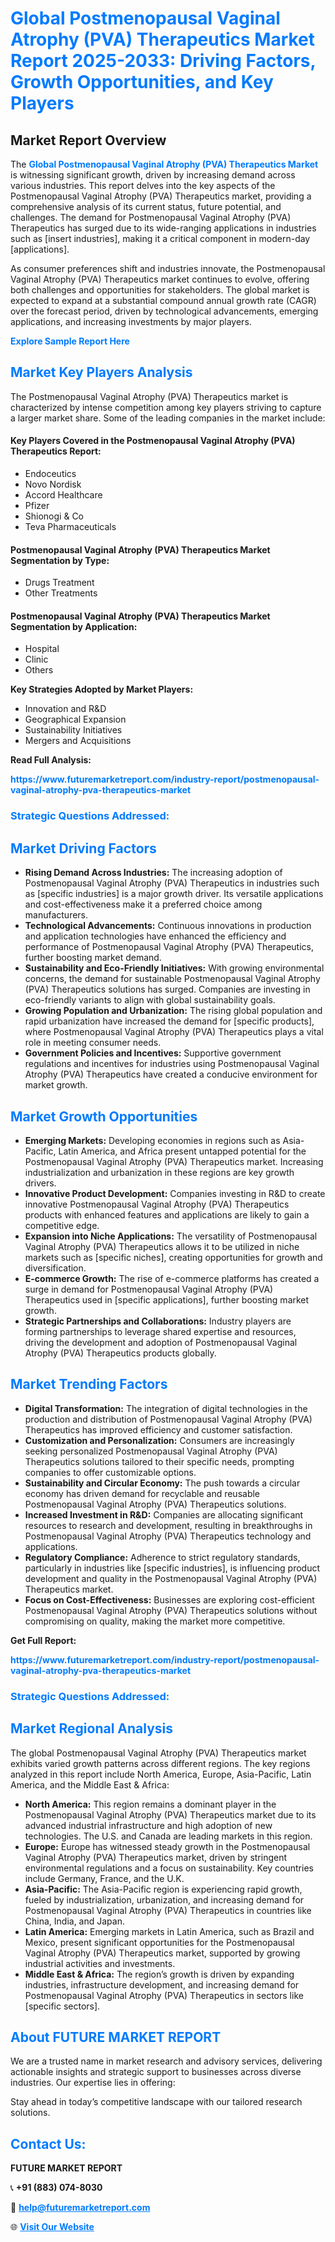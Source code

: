 <h1 style="color: #007BFF;">Global Postmenopausal Vaginal Atrophy (PVA) Therapeutics Market Report 2025-2033: Driving Factors, Growth Opportunities, and Key Players</h1>

<section id="overview">
<h2>Market Report Overview</h2>
<p>The <a href="https://www.futuremarketreport.com/industry-report/postmenopausal-vaginal-atrophy-pva-therapeutics-market" style="color: #007BFF; text-decoration: none;"><strong>Global Postmenopausal Vaginal Atrophy (PVA) Therapeutics Market</strong></a> is witnessing significant growth, driven by increasing demand across various industries. This report delves into the key aspects of the Postmenopausal Vaginal Atrophy (PVA) Therapeutics market, providing a comprehensive analysis of its current status, future potential, and challenges. The demand for Postmenopausal Vaginal Atrophy (PVA) Therapeutics has surged due to its wide-ranging applications in industries such as [insert industries], making it a critical component in modern-day [applications].</p>
<p>As consumer preferences shift and industries innovate, the Postmenopausal Vaginal Atrophy (PVA) Therapeutics market continues to evolve, offering both challenges and opportunities for stakeholders. The global market is expected to expand at a substantial compound annual growth rate (CAGR) over the forecast period, driven by technological advancements, emerging applications, and increasing investments by major players.</p>
</section>

<section id="overview">
<p><a href="https://www.futuremarketreport.com/request-sample/reportId=79080" style="color: #007BFF; text-decoration: none;"><strong>Explore Sample Report Here</strong></a></p>
</section>

<section id="key-players">
<h2 style="color: #007BFF;">Market Key Players Analysis</h2>
<p>The Postmenopausal Vaginal Atrophy (PVA) Therapeutics market is characterized by intense competition among key players striving to capture a larger market share. Some of the leading companies in the market include:</p>
<h4>Key Players Covered in the Postmenopausal Vaginal Atrophy (PVA) Therapeutics Report:</h4>
<ul><li>Endoceutics</li><li>Novo Nordisk</li><li>Accord Healthcare</li><li>Pfizer</li><li>Shionogi &amp; Co</li><li>Teva Pharmaceuticals</li></ul>
<h4>Postmenopausal Vaginal Atrophy (PVA) Therapeutics Market Segmentation by Type:</h4>
<ul><li>Drugs Treatment</li><li>Other Treatments</li></ul>

<h4>Postmenopausal Vaginal Atrophy (PVA) Therapeutics Market Segmentation by Application:</h4>
<ul><li>Hospital</li><li>Clinic</li><li>Others</li></ul>
<p><strong>Key Strategies Adopted by Market Players:</strong></p>
<ul>
<li>Innovation and R&D</li>
<li>Geographical Expansion</li>
<li>Sustainability Initiatives</li>
<li>Mergers and Acquisitions</li>
</ul>
</section>

<section>
<p><strong>Read Full Analysis: </strong></p><a href="https://www.futuremarketreport.com/industry-report/postmenopausal-vaginal-atrophy-pva-therapeutics-market" style="color: #007BFF; text-decoration: none;"><strong>https://www.futuremarketreport.com/industry-report/postmenopausal-vaginal-atrophy-pva-therapeutics-market</strong></a>
<h3 style="color: #007BFF;">Strategic Questions Addressed:</h3>
</section>

<section id="driving-factors">
<h2 style="color: #007BFF;">Market Driving Factors</h2>
<ul>
<li><strong>Rising Demand Across Industries:</strong> The increasing adoption of Postmenopausal Vaginal Atrophy (PVA) Therapeutics in industries such as [specific industries] is a major growth driver. Its versatile applications and cost-effectiveness make it a preferred choice among manufacturers.</li>
<li><strong>Technological Advancements:</strong> Continuous innovations in production and application technologies have enhanced the efficiency and performance of Postmenopausal Vaginal Atrophy (PVA) Therapeutics, further boosting market demand.</li>
<li><strong>Sustainability and Eco-Friendly Initiatives:</strong> With growing environmental concerns, the demand for sustainable Postmenopausal Vaginal Atrophy (PVA) Therapeutics solutions has surged. Companies are investing in eco-friendly variants to align with global sustainability goals.</li>
<li><strong>Growing Population and Urbanization:</strong> The rising global population and rapid urbanization have increased the demand for [specific products], where Postmenopausal Vaginal Atrophy (PVA) Therapeutics plays a vital role in meeting consumer needs.</li>
<li><strong>Government Policies and Incentives:</strong> Supportive government regulations and incentives for industries using Postmenopausal Vaginal Atrophy (PVA) Therapeutics have created a conducive environment for market growth.</li>
</ul>
</section>

<section id="growth-opportunities">
<h2 style="color: #007BFF;">Market Growth Opportunities</h2>
<ul>
<li><strong>Emerging Markets:</strong> Developing economies in regions such as Asia-Pacific, Latin America, and Africa present untapped potential for the Postmenopausal Vaginal Atrophy (PVA) Therapeutics market. Increasing industrialization and urbanization in these regions are key growth drivers.</li>
<li><strong>Innovative Product Development:</strong> Companies investing in R&D to create innovative Postmenopausal Vaginal Atrophy (PVA) Therapeutics products with enhanced features and applications are likely to gain a competitive edge.</li>
<li><strong>Expansion into Niche Applications:</strong> The versatility of Postmenopausal Vaginal Atrophy (PVA) Therapeutics allows it to be utilized in niche markets such as [specific niches], creating opportunities for growth and diversification.</li>
<li><strong>E-commerce Growth:</strong> The rise of e-commerce platforms has created a surge in demand for Postmenopausal Vaginal Atrophy (PVA) Therapeutics used in [specific applications], further boosting market growth.</li>
<li><strong>Strategic Partnerships and Collaborations:</strong> Industry players are forming partnerships to leverage shared expertise and resources, driving the development and adoption of Postmenopausal Vaginal Atrophy (PVA) Therapeutics products globally.</li>
</ul>
</section>

<section id="trending-factors">
<h2 style="color: #007BFF;">Market Trending Factors</h2>
<ul>
<li><strong>Digital Transformation:</strong> The integration of digital technologies in the production and distribution of Postmenopausal Vaginal Atrophy (PVA) Therapeutics has improved efficiency and customer satisfaction.</li>
<li><strong>Customization and Personalization:</strong> Consumers are increasingly seeking personalized Postmenopausal Vaginal Atrophy (PVA) Therapeutics solutions tailored to their specific needs, prompting companies to offer customizable options.</li>
<li><strong>Sustainability and Circular Economy:</strong> The push towards a circular economy has driven demand for recyclable and reusable Postmenopausal Vaginal Atrophy (PVA) Therapeutics solutions.</li>
<li><strong>Increased Investment in R&D:</strong> Companies are allocating significant resources to research and development, resulting in breakthroughs in Postmenopausal Vaginal Atrophy (PVA) Therapeutics technology and applications.</li>
<li><strong>Regulatory Compliance:</strong> Adherence to strict regulatory standards, particularly in industries like [specific industries], is influencing product development and quality in the Postmenopausal Vaginal Atrophy (PVA) Therapeutics market.</li>
<li><strong>Focus on Cost-Effectiveness:</strong> Businesses are exploring cost-efficient Postmenopausal Vaginal Atrophy (PVA) Therapeutics solutions without compromising on quality, making the market more competitive.</li>
</ul>
</section>

<section>
<p><strong>Get Full Report: </strong></p><a href="https://www.futuremarketreport.com/industry-report/postmenopausal-vaginal-atrophy-pva-therapeutics-market" style="color: #007BFF; text-decoration: none;"><strong>https://www.futuremarketreport.com/industry-report/postmenopausal-vaginal-atrophy-pva-therapeutics-market</strong></a>
<h3 style="color: #007BFF;">Strategic Questions Addressed:</h3>
</section>


<section id="regional-analysis">
<h2 style="color: #007BFF;">Market Regional Analysis</h2>
<p>The global Postmenopausal Vaginal Atrophy (PVA) Therapeutics market exhibits varied growth patterns across different regions. The key regions analyzed in this report include North America, Europe, Asia-Pacific, Latin America, and the Middle East & Africa:</p>
<ul>
<li><strong>North America:</strong> This region remains a dominant player in the Postmenopausal Vaginal Atrophy (PVA) Therapeutics market due to its advanced industrial infrastructure and high adoption of new technologies. The U.S. and Canada are leading markets in this region.</li>
<li><strong>Europe:</strong> Europe has witnessed steady growth in the Postmenopausal Vaginal Atrophy (PVA) Therapeutics market, driven by stringent environmental regulations and a focus on sustainability. Key countries include Germany, France, and the U.K.</li>
<li><strong>Asia-Pacific:</strong> The Asia-Pacific region is experiencing rapid growth, fueled by industrialization, urbanization, and increasing demand for Postmenopausal Vaginal Atrophy (PVA) Therapeutics in countries like China, India, and Japan.</li>
<li><strong>Latin America:</strong> Emerging markets in Latin America, such as Brazil and Mexico, present significant opportunities for the Postmenopausal Vaginal Atrophy (PVA) Therapeutics market, supported by growing industrial activities and investments.</li>
<li><strong>Middle East & Africa:</strong> The region’s growth is driven by expanding industries, infrastructure development, and increasing demand for Postmenopausal Vaginal Atrophy (PVA) Therapeutics in sectors like [specific sectors].</li>
</ul>
</section>

<footer>
<h2 style="color: #007BFF;">About FUTURE MARKET REPORT</h2>
<p>We are a trusted name in market research and advisory services, delivering actionable insights and strategic support to businesses across diverse industries. Our expertise lies in offering:</p>

<p>Stay ahead in today’s competitive landscape with our tailored research solutions.</p>

<h2 style="color: #007BFF;">Contact Us:</h2>
<p><strong>FUTURE MARKET REPORT</strong></p>
<p>📞 <strong>+91 (883) 074-8030</strong></p>
<p>📧 <strong><a href="mailto:help@futuremarketreport.com" style="color: #007BFF;">help@futuremarketreport.com</a></strong></p>
<p>🌐 <strong><a href="https://www.futuremarketreport.com/" style="color: #007BFF;">Visit Our Website</a></strong></p>
</footer>
